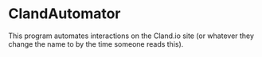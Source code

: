 # ClandAutomator

This program automates interactions on the Cland.io site (or whatever they change the name to by the time someone reads this).